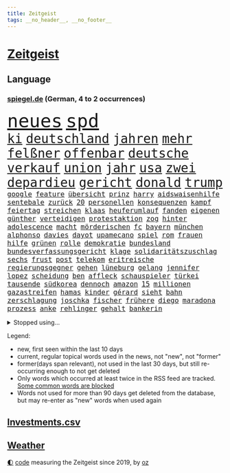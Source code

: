 ```yaml
---
title: Zeitgeist
tags: __no_header__, __no_footer__
---
```


# [Zeitgeist](https://oliz.io/zeitgeist/)

## Language

<h3><a href="https://www.spiegel.de" target="_blank">spiegel.de</a> (German, 4 to 2 occurrences)</h3>
<p style="font-family:monospace">
<span style="font-size:32pt"><a href="news_links.html#neues" class="current">neues</a></span>
<span style="font-size:32pt"><a href="news_links.html#spd" class="current">spd</a></span>
<br>
<span style="font-size:22pt"><a href="news_links.html#ki" class="current">ki</a></span>
<span style="font-size:22pt"><a href="news_links.html#deutschland" class="current">deutschland</a></span>
<span style="font-size:22pt"><a href="news_links.html#jahren" class="current">jahren</a></span>
<span style="font-size:22pt"><a href="news_links.html#mehr" class="current">mehr</a></span>
<span style="font-size:22pt"><a href="news_links.html#felßner" class="new">felßner</a></span>
<span style="font-size:22pt"><a href="news_links.html#offenbar" class="current">offenbar</a></span>
<span style="font-size:22pt"><a href="news_links.html#deutsche" class="current">deutsche</a></span>
<span style="font-size:22pt"><a href="news_links.html#verkauf" class="current">verkauf</a></span>
<span style="font-size:22pt"><a href="news_links.html#union" class="current">union</a></span>
<span style="font-size:22pt"><a href="news_links.html#jahr" class="current">jahr</a></span>
<span style="font-size:22pt"><a href="news_links.html#usa" class="current">usa</a></span>
<span style="font-size:22pt"><a href="news_links.html#zwei" class="current">zwei</a></span>
<span style="font-size:22pt"><a href="news_links.html#depardieu" class="new">depardieu</a></span>
<span style="font-size:22pt"><a href="news_links.html#gericht" class="current">gericht</a></span>
<span style="font-size:22pt"><a href="news_links.html#donald" class="current">donald</a></span>
<span style="font-size:22pt"><a href="news_links.html#trump" class="current">trump</a></span>
<br>
<span style="font-size:12pt"><a href="news_links.html#google" class="current">google</a></span>
<span style="font-size:12pt"><a href="news_links.html#feature" class="new">feature</a></span>
<span style="font-size:12pt"><a href="news_links.html#übersicht" class="current">übersicht</a></span>
<span style="font-size:12pt"><a href="news_links.html#prinz" class="current">prinz</a></span>
<span style="font-size:12pt"><a href="news_links.html#harry" class="current">harry</a></span>
<span style="font-size:12pt"><a href="news_links.html#aidswaisenhilfe" class="new">aidswaisenhilfe</a></span>
<span style="font-size:12pt"><a href="news_links.html#sentebale" class="new">sentebale</a></span>
<span style="font-size:12pt"><a href="news_links.html#zurück" class="current">zurück</a></span>
<span style="font-size:12pt"><a href="news_links.html#20" class="current">20</a></span>
<span style="font-size:12pt"><a href="news_links.html#personellen" class="new">personellen</a></span>
<span style="font-size:12pt"><a href="news_links.html#konsequenzen" class="current">konsequenzen</a></span>
<span style="font-size:12pt"><a href="news_links.html#kampf" class="current">kampf</a></span>
<span style="font-size:12pt"><a href="news_links.html#feiertag" class="new">feiertag</a></span>
<span style="font-size:12pt"><a href="news_links.html#streichen" class="current">streichen</a></span>
<span style="font-size:12pt"><a href="news_links.html#klaas" class="current">klaas</a></span>
<span style="font-size:12pt"><a href="news_links.html#heuferumlauf" class="current">heuferumlauf</a></span>
<span style="font-size:12pt"><a href="news_links.html#fanden" class="current">fanden</a></span>
<span style="font-size:12pt"><a href="news_links.html#eigenen" class="current">eigenen</a></span>
<span style="font-size:12pt"><a href="news_links.html#günther" class="current">günther</a></span>
<span style="font-size:12pt"><a href="news_links.html#verteidigen" class="current">verteidigen</a></span>
<span style="font-size:12pt"><a href="news_links.html#protestaktion" class="current">protestaktion</a></span>
<span style="font-size:12pt"><a href="news_links.html#zog" class="current">zog</a></span>
<span style="font-size:12pt"><a href="news_links.html#hinter" class="current">hinter</a></span>
<span style="font-size:12pt"><a href="news_links.html#adolescence" class="new">adolescence</a></span>
<span style="font-size:12pt"><a href="news_links.html#macht" class="current">macht</a></span>
<span style="font-size:12pt"><a href="news_links.html#mörderischen" class="new">mörderischen</a></span>
<span style="font-size:12pt"><a href="news_links.html#fc" class="current">fc</a></span>
<span style="font-size:12pt"><a href="news_links.html#bayern" class="current">bayern</a></span>
<span style="font-size:12pt"><a href="news_links.html#münchen" class="current">münchen</a></span>
<span style="font-size:12pt"><a href="news_links.html#alphonso" class="new">alphonso</a></span>
<span style="font-size:12pt"><a href="news_links.html#davies" class="new">davies</a></span>
<span style="font-size:12pt"><a href="news_links.html#dayot" class="new">dayot</a></span>
<span style="font-size:12pt"><a href="news_links.html#upamecano" class="new">upamecano</a></span>
<span style="font-size:12pt"><a href="news_links.html#spiel" class="current">spiel</a></span>
<span style="font-size:12pt"><a href="news_links.html#rom" class="current">rom</a></span>
<span style="font-size:12pt"><a href="news_links.html#frauen" class="current">frauen</a></span>
<span style="font-size:12pt"><a href="news_links.html#hilfe" class="current">hilfe</a></span>
<span style="font-size:12pt"><a href="news_links.html#grünen" class="current">grünen</a></span>
<span style="font-size:12pt"><a href="news_links.html#rolle" class="current">rolle</a></span>
<span style="font-size:12pt"><a href="news_links.html#demokratie" class="current">demokratie</a></span>
<span style="font-size:12pt"><a href="news_links.html#bundesland" class="current">bundesland</a></span>
<span style="font-size:12pt"><a href="news_links.html#bundesverfassungsgericht" class="current">bundesverfassungsgericht</a></span>
<span style="font-size:12pt"><a href="news_links.html#klage" class="current">klage</a></span>
<span style="font-size:12pt"><a href="news_links.html#solidaritätszuschlag" class="new">solidaritätszuschlag</a></span>
<span style="font-size:12pt"><a href="news_links.html#sechs" class="current">sechs</a></span>
<span style="font-size:12pt"><a href="news_links.html#frust" class="current">frust</a></span>
<span style="font-size:12pt"><a href="news_links.html#post" class="current">post</a></span>
<span style="font-size:12pt"><a href="news_links.html#telekom" class="current">telekom</a></span>
<span style="font-size:12pt"><a href="news_links.html#eritreische" class="new">eritreische</a></span>
<span style="font-size:12pt"><a href="news_links.html#regierungsgegner" class="new">regierungsgegner</a></span>
<span style="font-size:12pt"><a href="news_links.html#gehen" class="current">gehen</a></span>
<span style="font-size:12pt"><a href="news_links.html#lüneburg" class="current">lüneburg</a></span>
<span style="font-size:12pt"><a href="news_links.html#gelang" class="current">gelang</a></span>
<span style="font-size:12pt"><a href="news_links.html#jennifer" class="current">jennifer</a></span>
<span style="font-size:12pt"><a href="news_links.html#lopez" class="current">lopez</a></span>
<span style="font-size:12pt"><a href="news_links.html#scheidung" class="current">scheidung</a></span>
<span style="font-size:12pt"><a href="news_links.html#ben" class="current">ben</a></span>
<span style="font-size:12pt"><a href="news_links.html#affleck" class="new">affleck</a></span>
<span style="font-size:12pt"><a href="news_links.html#schauspieler" class="current">schauspieler</a></span>
<span style="font-size:12pt"><a href="news_links.html#türkei" class="current">türkei</a></span>
<span style="font-size:12pt"><a href="news_links.html#tausende" class="current">tausende</a></span>
<span style="font-size:12pt"><a href="news_links.html#südkorea" class="current">südkorea</a></span>
<span style="font-size:12pt"><a href="news_links.html#dennoch" class="current">dennoch</a></span>
<span style="font-size:12pt"><a href="news_links.html#amazon" class="current">amazon</a></span>
<span style="font-size:12pt"><a href="news_links.html#15" class="current">15</a></span>
<span style="font-size:12pt"><a href="news_links.html#millionen" class="current">millionen</a></span>
<span style="font-size:12pt"><a href="news_links.html#gazastreifen" class="current">gazastreifen</a></span>
<span style="font-size:12pt"><a href="news_links.html#hamas" class="current">hamas</a></span>
<span style="font-size:12pt"><a href="news_links.html#kinder" class="current">kinder</a></span>
<span style="font-size:12pt"><a href="news_links.html#gérard" class="new">gérard</a></span>
<span style="font-size:12pt"><a href="news_links.html#sieht" class="current">sieht</a></span>
<span style="font-size:12pt"><a href="news_links.html#bahn" class="current">bahn</a></span>
<span style="font-size:12pt"><a href="news_links.html#zerschlagung" class="current">zerschlagung</a></span>
<span style="font-size:12pt"><a href="news_links.html#joschka" class="current">joschka</a></span>
<span style="font-size:12pt"><a href="news_links.html#fischer" class="current">fischer</a></span>
<span style="font-size:12pt"><a href="news_links.html#frühere" class="current">frühere</a></span>
<span style="font-size:12pt"><a href="news_links.html#diego" class="current">diego</a></span>
<span style="font-size:12pt"><a href="news_links.html#maradona" class="current">maradona</a></span>
<span style="font-size:12pt"><a href="news_links.html#prozess" class="current">prozess</a></span>
<span style="font-size:12pt"><a href="news_links.html#anke" class="current">anke</a></span>
<span style="font-size:12pt"><a href="news_links.html#rehlinger" class="new">rehlinger</a></span>
<span style="font-size:12pt"><a href="news_links.html#gehalt" class="current">gehalt</a></span>
<span style="font-size:12pt"><a href="news_links.html#bankerin" class="new">bankerin</a></span>
</p>
<details>
<summary>Stopped using...</summary>
<p class="former" style="font-size:12pt">
elfmeter(1617) historiker(1617) humanitäre(1616) 19(1615) binnen(1615) hinaus(1615) willen(1615) atmosphäre(1614) brüssel(1614) co₂(1614) höchsten(1614) schlimm(1614) unterstützt(1614) welchem(1614) beispielen(1613) ebenfalls(1613) geboren(1613) kraftvoll(1613) richter(1613) werk(1613) kohle(1612) österreichs(1612) ausgebrochen(1611) aussage(1611) berg(1611) gründer(1611) häufiger(1611) lebensmittel(1611) messi(1611) spdpolitiker(1611) wichtiger(1611) alexej(1610) erlassen(1610) juden(1610) kassiert(1610) nawalny(1610) strand(1610) dachte(1609) landen(1609) passt(1609) steigenden(1609) verfolgen(1609) dauerhaft(1608) mittelmeer(1608) rassistische(1608) tom(1608) wählen(1608) anne(1607) debakel(1607) ehemann(1607) fahrzeug(1607) innenminister(1607) möglicher(1607) portugal(1607) start(1607) 60(1606) berufung(1606) kochen(1606) pariser(1606) trennen(1606) begleitet(1605) erneuten(1605) lügen(1605) nationalmannschaft(1605) reißt(1605) unterstützer(1605) lastwagen(1604) philipp(1604) springt(1604) träumen(1604) augsburg(1603) fuhr(1603) gastgeber(1603) konflikte(1603) kräftig(1603) mode(1603) null(1603) online(1603) problemen(1603) spekuliert(1603) teilnehmer(1603) belgien(1602) erbe(1602) schicksal(1602) wies(1602) falschen(1601) gaben(1601) anbieter(1600) rapper(1600) berät(1599) oppositionelle(1599) reporter(1599) 1500(1598) sexuellen(1598) sinn(1598) volksrepublik(1598) entscheidenden(1597) jüngere(1597) schuss(1597) verbreiten(1597) antisemitismus(1596) park(1596) vorsprung(1596) eigener(1595) half(1595) enge(1594) vieles(1594) zweimal(1594) berater(1591) bundesgerichtshof(1590) gefangene(1590) letztes(1590) katholischen(1589) belegen(1588) reduzieren(1588) beitrag(1585) rettung(1585) schießen(1584) informiert(1582) eigenes(1581) entschuldigung(1581) ältere(1581) stress(1579) solchen(1578) dramatischen(1577) rang(1577) sportler(1574) gewarnt(1572) provoziert(1571) versorgung(1571) startup(1563) ära(1561) drohne(1558) einblicke(1557) marine(1546) strecken(1445) westlichen(1416) abgegeben(1390) drohende(1365) verurteilung(1325) polnischen(1313) liebsten(1282) gewohnt(1280) nachmittag(1275) getöteten(1274) irritiert(1269) entstanden(1262) demo(1247) ice(1242) euländer(1216) fußballs(1209) verabschieden(1184) diskussionen(1183) nancy(1173) kanzlers(1169) erschwert(1168) waffenlieferungen(1162) geplatzt(1147) spektakel(1147) spielern(1146) gezwungen(1134) aufhören(1119) stabil(1098) fünften(1092) herzen(1085) hochrangigen(1085) patrick(1080) erlauben(1066) humor(1060) antisemitische(1056) handys(1056) perfekte(1040) ehrt(1034) israelis(1027) verzweiflung(1024) kai(1021) budapest(1019) stockholm(1013) justizminister(995) deutsch(980) legal(970) chinesen(965) notruf(952) professor(939) hoffnungsträger(936) träumt(929) ersetzt(906) emissionen(899) psychologin(892) lionel(890) operiert(860) eric(855) flugabwehr(848) ausgemacht(845) kampfjets(844) böhmermann(843) düster(841) tabu(841) singt(839) angriffs(832) game(827) flogen(825) text(824) muster(820) überstanden(809) ähnliche(808) heimische(805) lebensgefahr(794) zufällig(793) 18jähriger(791) passanten(788) landwirte(782) bad(779) bremst(766) bürokratie(763) schöner(763) lauf(755) rechtspopulisten(735) wurzeln(735) wendepunkt(734) kreuz(728) hinweg(722) höcke(721) z(721) umsetzen(711) wiederwahl(709) drohte(698) behaupten(695) gewalttaten(693) beine(679) spaniens(673) höchststand(670) küche(668) evakuierung(665) rechtsextremismus(663) auswirken(662) genießen(661) schönsten(656) vergleicht(648) zügen(629) greta(620) fußballem(613) besiegen(601) palästinensische(599) islamistische(597) journalistin(596) antwortet(593) höheren(590) häfen(589) argentiniens(583) kranke(576) stoppte(573) sichergestellt(572) prägen(566) wirbel(566) sperre(565) verkehrsunfall(560) rekonstruktion(556) unten(556) rechtsextremisten(555) javier(554) milei(554) campus(553) kneipen(553) stieß(553) wohnviertel(553) gewechselt(550) trinken(549) vertreiben(549) herbert(538) belästigt(536) lebende(533) besetzung(519) bist(514) kriegen(510) kritischen(507) absicht(505) nahost(504) bundes(501) europameisterschaft(493) neonazis(493) rafah(493) via(484) arbeitsrecht(477) friedlich(477) student(474) ruanda(464) 18jährige(453) mindestlohn(452) zurückgekehrt(452) erschoss(450) anhebung(445) aufstellen(443) umfangreiche(435) nicole(433) spdabgeordnete(428) you(428) mangelnde(422) schritten(418) minus(415) sächsische(414) jackson(408) südkoreanischen(408) milch(399) harvey(392) wgzimmerpreise(391) anerkennung(390) anforderungen(385) fragte(385) meisterschaft(384) minderjährigen(382) mount(379) pferde(378) stammen(368) möglichkeit(365) eindeutig(362) gewalttat(361) biss(359) alec(357) baldwin(357) indirekt(354) spitzenkandidaten(352) jamal(351) musiala(351) aufsichtsrat(350) populismus(350) beeindruckende(348) bewerten(348) kriegsführung(347) rekonstruieren(347) tvduell(347) ausprobiert(343) entführt(343) sabrina(343) thyssenkrupp(339) infos(337) bekannter(336) locker(336) modernen(336) unseres(336) elefanten(334) therapie(333) ursachen(332) empfinden(330) leuten(330) fußballbund(329) oberster(328) schweine(327) techniken(324) spdspitze(322) unterstützte(320) jahrhunderts(317) schlägen(316) beleidigung(313) vorstellung(313) immobilie(312) worüber(312) beweist(311) bußgeld(309) kehren(308) meinungsfreiheit(306) rekordwert(306) geldwäsche(304) späten(304) jeweiligen(303) freunden(302) dazn(301) mercedesbenz(299) spanier(296) enkel(295) fdppolitiker(295) gefährliches(291) ignorieren(291) beirut(289) protestierte(287) stehe(286) moderatorin(283) fußballplatz(282) feinde(280) christen(279) reynolds(279) tickt(278) tourist(278) zitiert(276) crash(274) papa(274) extremwetter(273) besiegte(271) lauern(271) potenziell(271) einsam(269) fitness(269) wagenknechtpartei(269) schwangerschaft(268) trümmern(268) atem(265) exfreundin(265) koalitionen(265) koma(264) rückblick(264) lösungen(263) funk(262) normalen(262) gefangen(261) zeug(260) glaubwürdigkeit(257) magabewegung(257) toben(256) unsicher(254) bewahrt(252) umstrittenem(249) fieber(248) attestiert(247) ausländischen(247) baseball(247) telefon(245) un(245) häufigsten(244) auftritten(242) schleppen(242) kuriosen(241) erschüttern(238) trauma(238) verbracht(238) erdloch(237) indiens(237) kandidieren(237) enger(236) gesichert(236) atlantik(235) kunstwerk(235) lebenden(235) monatlichen(235) ansehen(234) café(234) zwölfjährige(234) neudelhi(233) auszugeben(232) kalkül(232) friedliche(230) abenteuer(229) sprengstoff(227) tanzte(227) gesundheitliche(225) merken(225) schwach(225) nicolas(221) 73(220) ermorden(220) sparprogramm(220) bond(219) lilium(218) streits(218) empfänger(216) versinkt(215) einstigen(214) yoga(214) highlights(213) leichenfund(213) nächstes(213) kontrahenten(212) vermächtnis(212) vorhat(212) jubiläum(211) kunstwerke(211) thesen(211) uspolitik(211) vorgegangen(211) einigkeit(208) hetze(207) renate(206) vermeidet(206) leistet(204) traditionelle(204) gemeinsamkeiten(203) nina(200) verfasst(200) intel(199) anhaltende(198) bevorzugt(198) geübt(198) gefangenen(197) plattformen(197) fußballweltverband(196) hassan(196) signale(196) sergej(195) verpasste(195) eingeschlossen(194) neumann(194) pate(193) brasilianischen(191) terrors(191) carpenter(190) abgefangen(189) echt(189) flüchtet(189) vereinte(188) basketballweltmeister(187) strafmaß(187) außenpolitische(186) bundestagswahlkampf(186) anschlags(185) kleinkind(185) 007(184) design(184) eilig(183) gefördert(183) heidenheim(182) nutzerinnen(182) dc(181) jannik(181) kurzerhand(181) prorussische(181) sinner(181) instrumentalisiert(180) ihrerseits(179) tsmc(179) beschimpfte(178) biografie(178) kanzlerkandidaten(177) tolle(177) warb(176) drogeneinfluss(175) mitarbeiterinnen(175) erreger(174) späte(174) hanau(172) seinerseits(171) kanzlerfrage(170) schädel(170) 95(169) diplomatie(169) gesetzlichen(168) omar(168) schätzen(168) scheiterns(167) schönheitsideale(167) angeschwemmt(166) horrenden(166) ausgerichtet(165) dominique(164) dunkle(164) fünftel(164) marcel(164) geringe(162) hoffnungslos(162) kriselt(162) aufeinandertreffen(161) bedrängt(161) briefwahl(161) schaltete(161) fabriken(159) direkte(158) eingeliefert(158) königreich(158) unterschreibt(158) weine(158) beach(157) cdukanzlerkandidat(157) morgens(157) pendler(157) gewaltdelikten(155) streamingdienst(155) verroht(155) viralen(155) fotografieren(154) liveticker(154) prangert(154) republikanern(154) trendsport(154) unterschiedliche(154) erlaubnis(153) frisur(153) sean(153) bundesebene(152) flugobjekte(152) kenntnis(152) boxweltmeister(151) combs(151) diddy(151) bringe(150) ehrgeiz(150) minderheit(150) sensible(150) town(148) bundesweite(147) evangelische(147) fridays(147) future(147) nachteil(147) passen(146) superkraft(146) karoline(145) wölfen(145) stralsund(144) ewige(143) präzise(143) unterschrift(143) kern(142) aires(141) brady(141) buenos(141) mächtigsten(141) eindringlich(140) pornos(140) stanley(140) videospielen(138) büros(137) eingelegt(137) glückliche(137) kita(137) manipulieren(137) maschinenpistole(137) zunehmende(137) amerikanischer(135) beispielloser(135) endgültige(135) freiheiten(135) grant(134) isolation(134) wilson(134) gefoltert(133) spitzenspiel(133) tarife(133) gebühren(132) unionskanzlerkandidat(132) wahlkampfgetöse(132) fatal(131) gerichtssaal(131) mischte(131) ultimatum(131) thunberg(130) schwächelnde(128) unternehmensberater(128) wovon(128) 22jähriger(127) alleinsein(127) beharrlich(127) knapper(127) wachsenden(127) payne(126) entlastungen(124) erkältung(124) natobeitritt(124) android(123) delfine(123) guido(123) hauptdarsteller(122) richtete(122) vorbilder(121) antike(120) celsius(120) familienpolitik(120) wahllokale(120) mikaela(119) pedro(119) shiffrin(119) stressen(119) furcht(118) titelgewinn(118) abzug(117) bannon(117) deutschem(117) schlicht(117) weinstein(117) mitarbeitende(116) propagandashow(116) riesenslalom(116) coup(115) geldautomatensprenger(115) next(115) zuschüsse(115) justizministerium(114) nova(114) ungnade(114) entgleist(113) guttun(112) involviert(112) madison(112) russlandsanktionen(112) übergabe(112) jayz(111) stopfen(111) lawrow(110) sound(110) schuh(109) wahlbeeinflussung(109) krankheiten(108) strafverfahren(108) überbieten(108) schnelligkeit(107) staatsstreich(107) gefängnisstrafe(106) versäumnisse(106) betreuung(105) bittere(105) merkwürdigen(104) provokationen(104) kommendes(102) pille(102) wichtigstes(102) antiken(101) berlinale(101) maue(101) hinterm(100) künast(100) unrealistisch(100) abschätzen(99) konferenz(99) schmerz(99) schwor(98) 23jährige(97) ministerien(97) randalierer(97) gegenstand(96) krankenversicherungen(96) muskeln(96) partnern(96) verfrüht(96) vergangenes(96) wahlkampfmodus(96) gestorbenen(95) glatteis(95) rahmen(95) versicherung(95) beschlüsse(94) bestimmen(94) imitieren(94) kardinal(94) texten(94) wintereinbruch(94) marktführer(93) scholz'(93) 78jährige(92) erpressen(92) goldmine(92) wohnungsbau(92) afghane(91) daheim(91) durchtrennt(91) französischpolynesien(91) french(91) termine(91) unterstützern(91) regierenden(90) selbstverteidigung(90) sorgerecht(90) zusammengekommen(90) zusammengeprallt(90) äußeres(90) demonstrierende(89) einsatzes(89) heimniederlage(89) idioten(89) steel(89) derselben(88) email(88) gestorbene(88) starautor(88) toxische(88) usdenkfabrik(88) weltpolitik(88) machtfrage(87) sonny(87) tausch(87) leichnams(86) neptun(86) nuklearen(86) unterdrückt(86) bundesligasieg(85) gab’s(85) keith(85) kellogg(85) konvoi(85) nachdenken(84) paschke(84) pius(84) serpil(84) 2004(83) furor(83) games(83) geschwindigkeit(83) moll(83) sonntagabend(83) tina(83) träger(83) co2(82) haftbedingungen(82) justus(82) markenexperte(82) auslandsdeutsche(81) erhalt(81) feuerte(81) gefrierschränke(81) netzentgelte(81) neuseeländische(81) qrcodes(81) scannen(81) spruch(81) uneinig(81) wahlunterlagen(81) zueinander(81) zunge(81) 2010(80) akzeptabel(80) altenpflegerin(80) bunt(80) eigenhändig(80) haushaltskrise(80) interner(80) jair(80) netflixstar(80) tennisprofis(80) unberührt(80) allens(79) amtskollegen(79) antrittsbesuch(79) friedenstruppe(79) gebucht(79) landeskriminalamt(79) marshall(79) ruhrpott(79) streifen(79) ausfuhr(78) erschlagen(78) ferrero(78) fußballklubs(78) heidenheimer(78) ligaspielen(78) ominöse(78) tabelle(78) tauschte(78) brian(77) bußgelder(77) dankte(77) durcheinander(77) krupp(77) langfristige(77) theoretisch(77) bundesarbeitsgericht(76) kommunalpolitiker(76) übermitteln(76) agassi(75) andre(75) fehde(75) grausamkeiten(75) lieferung(75) unabhängig(75) usverfassung(75) ticken(74) delikte(73) maßgeblich(73) moralisch(73) verzichtbar(73) wärmer(73) automanager(72) blockt(72) erwischen(72) fragebogen(72) luigi(72) lüneburger(72) regte(72) witcher(72) abwarten(71) dreh(71) einsicht(71) pflegekraft(71) befreundet(70) begriffen(70) falten(70) digitales(69) konzepte(68) umverteilt(68) vereinbart(68) witzelt(68) athletinnen(67) erwiesen(67) gestrandeten(67) kidman(67) sportliche(67) axt(66) erbstreit(66) hunziker(66) nachthimmel(66) schmuggel(66) verpflichten(66) abstiegskampf(65) aufgerollt(65) kreuze(65) südkoreanischer(65) unappetitliche(65) vereins(65) grammys(64) wahlkampfreden(64) winzige(64) angeprangert(63) gazakriegs(63) millionensumme(63) politikers(63) usunternehmen(63) zahnarzt(63) 1972(62) einsetzt(62) flüchtling(62) gekürzt(62) marcin(62) 14jähriger(61) casting(61) eisigen(61) exminister(61) fdpmann(61) gremien(61) höheres(61) rüstungsausgaben(61) schildern(61) schweinchen(61) unvermittelt(61) verlassenen(61) berechtigte(60) nichtbinäre(60) pilgern(60) ustruppen(60) wahlprogrammen(60) atomkraft(59) ausschließlich(59) erweiterte(59) heimspielen(59) kriegt(59) mund(59) nordrheinwestfälischen(59) pontifex(59) testament(59) täters(59) unfalltod(59) verknüpft(59) verträgen(59) wahlprogramme(59) wohnort(59) alternde(58) einpacken(58) grippe(58) leine(58) luke(58) veränderung(58) vorbereitung(58) vorläufige(58) bereichert(57) nachbar(57) terrorismusexperte(57) trinkwasser(57) mail(56) bekräftigen(55) fda(55) kinderbücher(55) länderfinanzausgleich(55) press(55) umlauf(55) usarzneimittelbehörde(55) wahllokal(55) willkür(55) anzuheuern(54) exweltmeister(54) funktechnik(54) gewässern(54) sackt(54) unvergesslichen(54) 49(53) achtelfinale(53) adressiert(53) alpinisten(53) elektronik(53) entkamen(53) flugtaxihersteller(53) grandslamturniere(53) highlands(53) verschluckt(53) vornamen(53) ferienort(52) handelsschiff(52) leitung(52) maryland(52) schlittert(52) single(52) sängers(52) fratzscher(51) garmisch(51) kapern(51) politikberater(51) scheidet(51) garmischpartenkirchen(50) linus(50) schnappt(50) schwachem(50) straßer(50) total(50) überlebenschance(50) ber(49) dänemarks(49) erhältlich(49) hochphase(49) härteres(49) kostüm(49) mehren(49) ruder(49) straffällig(49) tappen(49) abwärtstrend(48) angespült(48) eurozone(48) jene(48) szenario(48) erling(47) firewall(47) haaland(47) killer(47) kinderinterview(47) mietmarkt(47) pubkultur(47) schlussphase(47) supermarktkasse(47) beleidigte(46) bewegtes(46) bitteren(46) eisige(46) steuersenkungen(46) trübe(46) weglaufen(46) wirtschaftsleistung(46) zweites(46) übernommen(46) mobiles(45) profifußball(45) transfers(45) auszuzahlen(44) außenpolitisches(44) knödel(44) schuldenfalle(44) sicherheitskreisen(44) untergeschoben(44) angehen(43) berufsleben(43) bezog(43) hadern(43) innere(43) nähren(43) strafbar(43) wahlausgang(43) baldwins(42) birkenstock(42) investment(42) luftraum(42) psychedelische(42) quadrats(42) schuhhersteller(42) sportgericht(42) sportgerichtshof(42) vergesst(42) datenanalyse(41) haas(41) lärm(41) militärdiktatur(41) untergraben(41) verachtet(41) alltagsrassismus(40) läuferin(40) mechanismen(40) natoverbündeten(40) spielzeiten(40) atomkraftwerk(39) ausländer(39) flächen(39) siegte(39) umfragetief(39) bundespolizisten(38) bunny(38) ehrenamtlich(38) importverbot(38) köhler(38) leitfigur(38) teilnahme(38) unterhaltsam(38) ausgesucht(37) cdufraktionschef(37) fußgänger(37) original(37) sensibel(37) ushauptstadt(37) verletztes(37) versenden(37) weltantidopingagentur(37) weltspitze(37) aneinander(36) anreise(36) busfahrer(36) konsequenz(36) verbesserung(36) verreisen(36) übermittelt(36) erbitterten(35) gegenzug(35) imitiert(35) israelhamasdeal(35) lebendige(35) marmoush(35) ratgeber(35) sascha(35) strafstoß(35) voneinander(35) wegnehmen(35) zapfsäule(35) zufahrt(35) autoritarismus(34) havarierten(34) mix(34) stattet(34) euphorisch(33) geweint(33) grenzstadt(33) herstellung(33) trumpwelt(33) zertrümmert(33) buhrufe(32) hat’s(32) journalistinnen(32) klarkommen(32) rechtfertigen(32) boulevardzeitung(31) brettspiel(31) cowboy(31) exoplaneten(31) geiselfreilassung(31) gesten(31) luisa(31) maranello(31) spannung(31) ungeklärte(31) überraschungserfolg(31) 1900(30) energieversorgung(30) schneeglöckchen(30) teilten(30) verschollen(30) aufstiegsrennen(29) conference(29) dekret(29) elegant(29) gemischt(29) hansgeorg(29) mexikaner(29) prinzipien(29) schärfer(29) verschleppte(29) 65(28) beherrscht(28) lecker(28) schulnoten(28) stadtrat(28) taktischen(28) versammelten(28) agentur(27) dekrete(27) entfremdung(27) freigelassenen(27) geachtet(27) gerückt(27) geschockt(27) spanierin(27) sun(27) kinderarmut(26) mittendrin(26) sozialversicherung(26) tereza(26) verfolgungsfahrt(26) zugespitzt(26) afdpolitikerin(25) bahnunglück(25) m23(25) m23miliz(25) schwestern(25) stürmen(25) unterstellt(25) asteroid(24) demselben(24) goma(24) massenentlassungen(24) aufwärts(23) klimaneutrale(23) quer(23) schranken(23) begrenzung(22) experimentiert(22) frederiksen(22) mette(22) quartalszahlen(22) wahlplakate(22) bedeutend(21) freigelassene(21) justine(21) timothy(21) überprüfung(21) championsleagueplayoffs(20) emissionsziele(20) entscheidendes(20) eröffnete(20) frühstück(20) geiselübergabe(20) kränze(20) merz’(20) poettinger(20) spirale(20) ungeschlagen(20) unterstreicht(20) appcharts(19) bibaskinder(19) kimodell(19) kongolesische(19) verträge(19) wismar(19) jüngerer(18) mali(18) massenpanik(18) ärztinnen(18) scheuer(17) allison(16) cduvorsitzende(16) elsass(16) füßen(16) parteigrenzen(16) rsf(16) waffensysteme(16) wahlzettel(16) beginnenden(15) brexit(15) wahlkampfspenden(15) bezahlung(14) christdemokraten(14) cia(14) freilassungen(14) importierte(14) peiniger(14) staatsmann(14) aufgegeben(13) filmkuss(13) geschlechter(13) grausigen(13) klarer(13) q(13) richterin(13) aufruf(12) eustaatschefs(12) fußballspielerin(12) hamasgeisel(12) prag(12) scheiben(12) stabiles(12) unterscheiden(12) uskontrolle(12) vertretbar(12) appetit(11) berufe(11) beschießt(11) festgelegt(11) häftlingen(11) or(11) parteienfinanzierung(11) wohlstand(11)
</p>
</details>
<p>Legend:
<ul>
<li><span class="new">new</span>, first seen within the last 10 days</li>
<li><span class="current">current</span>, regular topical words used in the news, not "new", not "former"</li>
<li><span class="former">former(days span relevant)</span>, not used in the last 30 days, but still re-occurring enough to not get deleted</li>
<li>Only words which occurred at least twice in the RSS feed are tracked. <a href="language/filters.py">Some common words are blocked</a></li>
<li>Words not used for more than 90 days get deleted from the database, but may re-enter as "new" words when used again</li>
</ul>
</p>

## [Investments](investments.html)[.csv](investments.csv)

## [Weather](weather.html)

<footer>
<a href="javascript:toggleTheme()" class="nav">🌓</a>
<a href="https://github.com/ooz/zeitgeist">code</a> measuring the Zeitgeist since 2019, by <a href="https://oliz.io">oz</a>
</footer>
